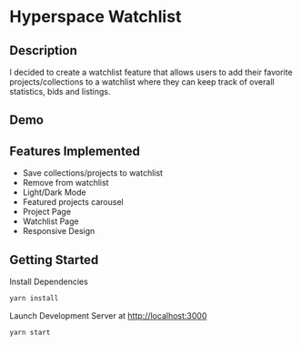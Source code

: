# Hyperspace Watchlist 

## Description
I decided to create a watchlist feature that allows users to add their favorite projects/collections to a watchlist where they can keep track of overall statistics, bids and listings.

## Demo


## Features Implemented
- Save collections/projects to watchlist 
- Remove from watchlist
- Light/Dark Mode
- Featured projects carousel
- Project Page
- Watchlist Page
- Responsive Design

## Getting Started
Install Dependencies
```bash
yarn install
```

Launch Development Server at [http://localhost:3000](http://localhost:3000)
```bash
yarn start
```